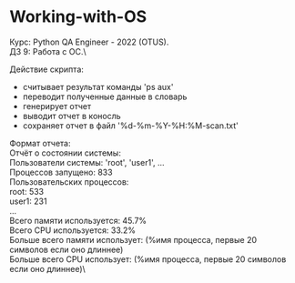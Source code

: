 # Working-with-OS
Курс: Python QA Engineer - 2022 (OTUS).\
ДЗ 9: Работа с ОС.\

Действие скрипта:
- считывает результат команды 'ps aux'
- переводит полученные данные в словарь
- генерирует отчет
- выводит отчет в коносль
- сохраняет отчет в файл '%d-%m-%Y-%H:%M-scan.txt'

Формат отчета:\
Отчёт о состоянии системы:\
Пользователи системы: 'root', 'user1', ...\
Процессов запущено: 833\
Пользовательских процессов:\
root: 533\
user1: 231\
...\
Всего памяти используется: 45.7%\
Всего CPU используется: 33.2%\
Больше всего памяти использует: (%имя процесса, первые 20 символов если оно длиннее)\
Больше всего CPU использует: (%имя процесса, первые 20 символов если оно длиннее)\